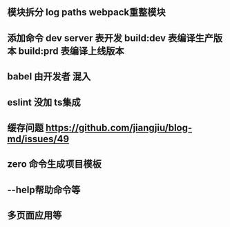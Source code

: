 ## 模块拆分 log paths webpack重整模块
## 添加命令 dev server 表开发 build:dev 表编译生产版本 build:prd 表编译上线版本
## babel 由开发者 混入
## eslint 没加 ts集成
## 缓存问题 https://github.com/jiangjiu/blog-md/issues/49
## zero 命令生成项目模板
## --help帮助命令等

## 多页面应用等